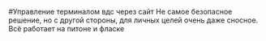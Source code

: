 #Управление терминалом вдс через сайт
Не самое безопасное решение, но с другой стороны, для личных целей очень даже сносное. Всё работает на питоне и фласке
